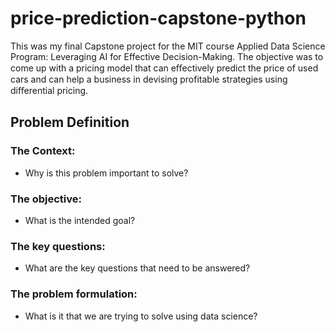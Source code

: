 # price-prediction-capstone-python
This was my final Capstone project for the MIT course Applied Data Science Program: Leveraging AI for Effective Decision-Making. The objective was to come up with a pricing model that can eﬀectively predict the price of used cars and can help a business in devising profitable strategies using diﬀerential pricing.

## **Problem Definition**

### **The Context:**

 - Why is this problem important to solve?

### **The objective:**

 - What is the intended goal?

### **The key questions:**

- What are the key questions that need to be answered?

### **The problem formulation**:

- What is it that we are trying to solve using data science?
